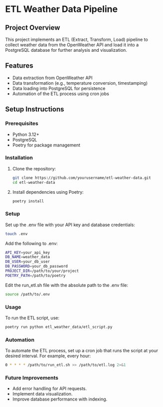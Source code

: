 # ETL Weather Data Pipeline

## Project Overview
This project implements an ETL (Extract, Transform, Load) pipeline to collect weather data from the OpenWeather API and load it into a PostgreSQL database for further analysis and visualization.

## Features
- Data extraction from OpenWeather API
- Data transformation (e.g., temperature conversion, timestamping)
- Data loading into PostgreSQL for persistence
- Automation of the ETL process using cron jobs

## Setup Instructions

### Prerequisites
- Python 3.12+
- PostgreSQL
- Poetry for package management

### Installation

1. Clone the repository:
   ```bash
   git clone https://github.com/yourusername/etl-weather-data.git
   cd etl-weather-data
   ```

2. Install dependencies using Poetry:
   ```bash
   poetry install
   ```

### Setup

Set up the .env file with your API key and database credentials:
   ```bash
   touch .env
   ```

Add the following to .env:
   ```bash
   API_KEY=your_api_key
   DB_NAME=weather_data
   DB_USER=your_db_user
   DB_PASSWORD=your_db_password
   PROJECT_DIR=/path/to/your/project
   POETRY_PATH=/path/to/poetry
   ```

Edit the run_etl.sh file with the absolute path to the .env file:
   ```bash
   source /path/to/.env 
   ```  

### Usage

To run the ETL script, use:
   ```bash
   poetry run python etl_weather_data/etl_script.py
   ```

### Automation 

To automate the ETL process, set up a cron job that runs the script at your desired interval. For example, every hour:
   ```bash
   0 * * * * /path/to/run_etl.sh >> /path/to/etl.log 2>&1
   ```

### Future Improvements

- Add error handling for API requests.
- Implement data visualization.
- Improve database performance with indexing.
